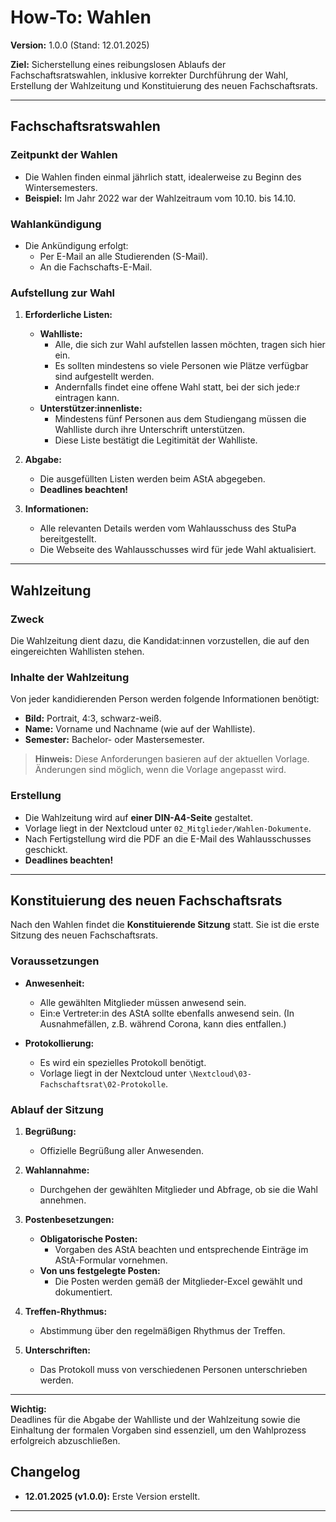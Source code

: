 # How-To: Wahlen

**Version:** 1.0.0 (Stand: 12.01.2025)

**Ziel:** Sicherstellung eines reibungslosen Ablaufs der Fachschaftsratswahlen, inklusive korrekter Durchführung der Wahl, Erstellung der Wahlzeitung und Konstituierung des neuen Fachschaftsrats.

---

## Fachschaftsratswahlen

### Zeitpunkt der Wahlen

- Die Wahlen finden einmal jährlich statt, idealerweise zu Beginn des Wintersemesters.
- **Beispiel:** Im Jahr 2022 war der Wahlzeitraum vom 10.10. bis 14.10.

### Wahlankündigung

- Die Ankündigung erfolgt:
  - Per E-Mail an alle Studierenden (S-Mail).
  - An die Fachschafts-E-Mail.

### Aufstellung zur Wahl

1. **Erforderliche Listen:**

   - **Wahlliste:**
     - Alle, die sich zur Wahl aufstellen lassen möchten, tragen sich hier ein.
     - Es sollten mindestens so viele Personen wie Plätze verfügbar sind aufgestellt werden.
     - Andernfalls findet eine offene Wahl statt, bei der sich jede:r eintragen kann.
   - **Unterstützer:innenliste:**
     - Mindestens fünf Personen aus dem Studiengang müssen die Wahlliste durch ihre Unterschrift unterstützen.
     - Diese Liste bestätigt die Legitimität der Wahlliste.

2. **Abgabe:**

   - Die ausgefüllten Listen werden beim AStA abgegeben.
   - **Deadlines beachten!**

3. **Informationen:**
   - Alle relevanten Details werden vom Wahlausschuss des StuPa bereitgestellt.
   - Die Webseite des Wahlausschusses wird für jede Wahl aktualisiert.

---

## Wahlzeitung

### Zweck

Die Wahlzeitung dient dazu, die Kandidat:innen vorzustellen, die auf den eingereichten Wahllisten stehen.

### Inhalte der Wahlzeitung

Von jeder kandidierenden Person werden folgende Informationen benötigt:

- **Bild:** Portrait, 4:3, schwarz-weiß.
- **Name:** Vorname und Nachname (wie auf der Wahlliste).
- **Semester:** Bachelor- oder Mastersemester.

> **Hinweis:** Diese Anforderungen basieren auf der aktuellen Vorlage. Änderungen sind möglich, wenn die Vorlage angepasst wird.

### Erstellung

- Die Wahlzeitung wird auf **einer DIN-A4-Seite** gestaltet.
- Vorlage liegt in der Nextcloud unter `02_Mitglieder/Wahlen-Dokumente`.
- Nach Fertigstellung wird die PDF an die E-Mail des Wahlausschusses geschickt.
- **Deadlines beachten!**

---

## Konstituierung des neuen Fachschaftsrats

Nach den Wahlen findet die **Konstituierende Sitzung** statt. Sie ist die erste Sitzung des neuen Fachschaftsrats.

### Voraussetzungen

- **Anwesenheit:**

  - Alle gewählten Mitglieder müssen anwesend sein.
  - Ein:e Vertreter:in des AStA sollte ebenfalls anwesend sein. (In Ausnahmefällen, z.B. während Corona, kann dies entfallen.)

- **Protokollierung:**
  - Es wird ein spezielles Protokoll benötigt.
  - Vorlage liegt in der Nextcloud unter `\Nextcloud\03-Fachschaftsrat\02-Protokolle`.

### Ablauf der Sitzung

1. **Begrüßung:**

   - Offizielle Begrüßung aller Anwesenden.

2. **Wahlannahme:**

   - Durchgehen der gewählten Mitglieder und Abfrage, ob sie die Wahl annehmen.

3. **Postenbesetzungen:**

   - **Obligatorische Posten:**
     - Vorgaben des AStA beachten und entsprechende Einträge im AStA-Formular vornehmen.
   - **Von uns festgelegte Posten:**
     - Die Posten werden gemäß der Mitglieder-Excel gewählt und dokumentiert.

4. **Treffen-Rhythmus:**

   - Abstimmung über den regelmäßigen Rhythmus der Treffen.

5. **Unterschriften:**
   - Das Protokoll muss von verschiedenen Personen unterschrieben werden.

---

**Wichtig:**  
Deadlines für die Abgabe der Wahlliste und der Wahlzeitung sowie die Einhaltung der formalen Vorgaben sind essenziell, um den Wahlprozess erfolgreich abzuschließen.

## Changelog

- **12.01.2025 (v1.0.0):** Erste Version erstellt.

---
